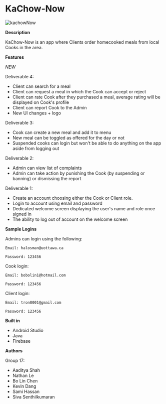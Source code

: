 # KaChow-Now


![kachowNow](https://user-images.githubusercontent.com/113709975/205511061-62f57345-c81a-47af-bd7a-0a7c1f38b18f.png)

**Description**

KaChow-Now is an app where Clients order homecooked meals from local Cooks in the area. 


**Features**

*NEW* 

Deliverable 4:

- Client can search for a meal
- Client can request a meal in which the Cook can accept or reject
- Client can rate Cook after they purchased a meal, average rating will be displayed on Cook's profile
- Client can report Cook to the Admin
- New UI changes + logo


Deliverable 3:

- Cook can create a new meal and add it to menu
- New meal can be toggled as offered for the day or not
- Suspended cooks can login but won't be able to do anything on the app aside from logging out


Deliverable 2:

- Admin can view list of complaints
- Admin can take action by punishing the Cook (by suspending or banning) or dismissing the report


Deliverable 1:

- Create an account choosing either the Cook or Client role.
- Login to account using email and password
- Dedicated welcome screen displaying the user's name and role once signed in
- The ability to log out of account on the welcome screen

**Sample Logins**

Admins can login using the following:

```Email: halosman@uottawa.ca ```

```Password: 123456```

Cook login:

```Email: bobolin1@hotmail.com ```

```Password: 123456```

Client login:

```Email: tron8001@gmail.com ```

```Password: 123456```


**Built in**
- Android Studio
- Java
- Firebase


**Authors**

Group 17:
- Aaditya Shah
- Nathan Le
- Bo Lin Chen
- Kevin Dang
- Sami Hassan
- Siva Senthilkumaran
